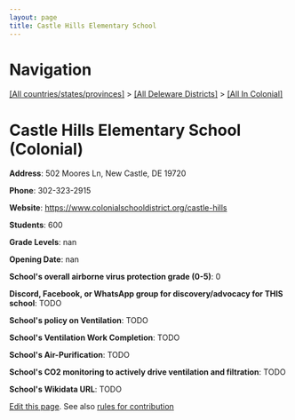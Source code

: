 ```yaml
---
layout: page
title: Castle Hills Elementary School
---
```

# Navigation

[[All countries/states/provinces]](../../..) > [[All Deleware Districts]](../..) > [[All In Colonial]](..)

# Castle Hills Elementary School (Colonial)

**Address**: 502 Moores Ln, New Castle, DE 19720

**Phone**: 302-323-2915

**Website**: <https://www.colonialschooldistrict.org/castle-hills>

**Students**: 600

**Grade Levels**: nan

**Opening Date**: nan

**School's overall airborne virus protection grade (0-5)**: 0

**Discord, Facebook, or WhatsApp group for discovery/advocacy for THIS school**: TODO

**School's policy on Ventilation**: TODO

**School's Ventilation Work Completion**: TODO

**School's Air-Purification**: TODO

**School's CO2 monitoring to actively drive ventilation and filtration**: TODO

**School's Wikidata URL**: TODO


[Edit this page](https://github.com/ventilate-schools/DE/edit/main/./Colonial/Castle_Hills_Elementary_School.md). See also [rules for contribution](../../../contribution-rules/)